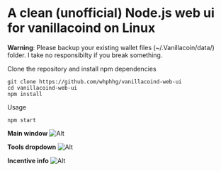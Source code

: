 # A clean (unofficial) Node.js web ui for vanillacoind on Linux
**Warning**: Please backup your existing wallet files (~/.Vanillacoin/data/) folder. I take no responsibilty if you break something.


Clone the repository and install npm dependencies
```
git clone https://github.com/whphhg/vanillacoind-web-ui
cd vanillacoind-web-ui
npm install
```

Usage
```
npm start
```

**Main window**
![Alt](http://i.imgur.com/gh9TYYi.png)

**Tools dropdown**
![Alt](http://i.imgur.com/ShBPNMd.png)

**Incentive info**
![Alt](https://i.imgur.com/SzBgkE9.png)